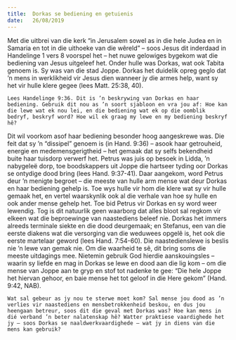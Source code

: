 ```yaml
---
title:  Dorkas se bediening en getuienis
date:   26/08/2019
---
```


Met die uitbrei van die kerk “in Jerusalem sowel as in die hele Judea en in Samaria en tot in die uithoeke van die wêreld” – soos Jesus dit inderdaad in Handelinge 1 vers 8 voorspel het – het nuwe gelowiges bygekom wat die bediening van Jesus uitgeleef het. Onder hulle was Dorkas, wat ook Tabita genoem is. Sy was van die stad Joppe. Dorkas het duidelik opreg geglo dat ’n mens in werklikheid vir Jesus dien wanneer jy die armes help, want sy het vir hulle klere gegee (lees Matt. 25:38, 40). 

`Lees Handelinge 9:36. Dit is ’n beskrywing van Dorkas en haar bediening. Gebruik dit nou as ’n soort sjabloon en vra jou af: Hoe kan die lewe wat ek nou lei, en die bediening wat ek op die oomblik bedryf, beskryf word? Hoe wil ek graag my lewe en my bediening beskryf hê?` 

Dit wil voorkom asof haar bediening besonder hoog aangeskrewe was. Die feit dat sy ’n “dissipel” genoem is (in Hand. 9:36) – asook haar getrouheid, energie en medemensgerigtheid – het gemaak dat sy selfs bekendheid buite haar tuisdorp verwerf het.  Petrus was juis op besoek in Lidda, ’n nabygeleë dorp, toe boodskappers uit Joppe die hartseer tyding oor Dorkas se ontydige dood bring (lees Hand. 9:37-41). Daar aangekom, word Petrus deur ’n menigte begroet – die meeste van hulle arm mense wat deur Dorkas en haar bediening gehelp is. Toe wys hulle vir hom die klere wat sy vir hulle gemaak het, en vertel waarskynlik ook al die verhale van hoe sy hulle en ook ander mense gehelp het. Toe bid Petrus vir Dorkas en sy word weer lewendig. Tog is dit natuurlik geen waarborg dat alles bloot sal regkom vir elkeen wat die beproewinge van naastediens beleef nie. Dorkas het immers alreeds terminale siekte en die dood deurgemaak; en Stefanus, een van die eerste diakens wat die versorging van die weduwees opgelê is, het ook die eerste martelaar geword (lees Hand. 7:54-60). Die naastedienslewe is beslis nie ’n lewe van gemak nie. Om die waarheid te sê, dit bring soms die meeste uitdagings mee.  Nietemin gebruik God hierdie aanskouingsles – waarin sy liefde en mag in Dorkas se lewe en dood aan die lig kom – om die mense van Joppe aan te gryp en stof tot nadenke te gee: “Die hele Joppe het hiervan gehoor, en baie mense het tot geloof in die Here gekom” (Hand. 9:42, NAB). 

`Wat sal gebeur as jy nou te sterwe moet kom? Sal mense jou dood as ’n verlies vir naastediens en mensbetrokkenheid beskou, en dus jou heengaan betreur, soos dit die geval met Dorkas was? Hoe kan mens in dié verband ’n beter nalatenskap hê? Watter praktiese vaardighede het jy – soos Dorkas se naaldwerkvaardighede – wat jy in diens van die mens kan gebruik?`